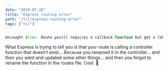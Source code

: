 ```yaml
---
date: "2019-07-28"
title: "Express routing error"
path: "/til/express-routing-error"
tags: ["til"]
---
```


```javascript
Uncaught Error: Route.post() requires a callback function but got a [object Undefined]
```
What Express is trying to tell you is that your route is calling a controller function that doesn’t exist… 
Because you renamed it in the controller… and then you went and updated some other things… and then you forgot to rename the function in the routes file. Cool. 🤷
